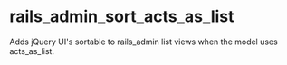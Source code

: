rails_admin_sort_acts_as_list
=============================

Adds jQuery UI's sortable to rails_admin list views when the model uses acts_as_list.
